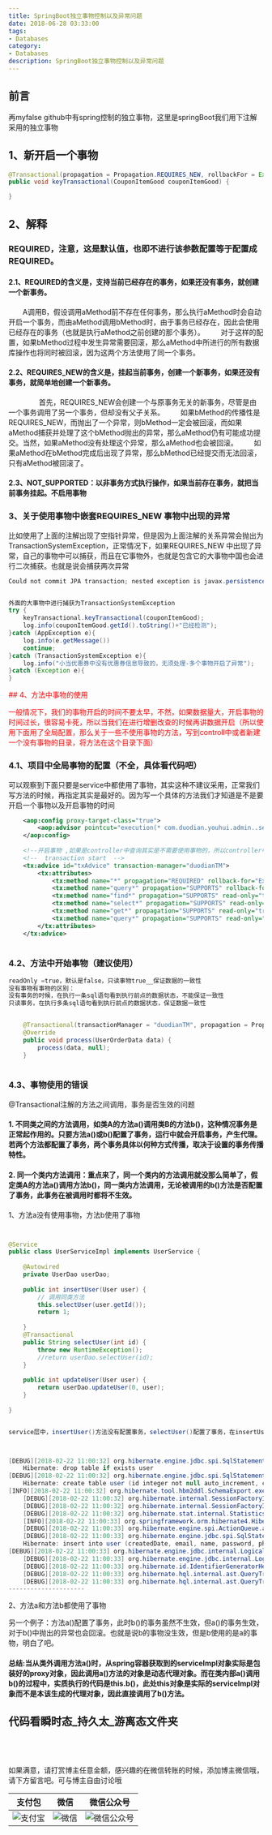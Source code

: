 ```yaml
---
title: SpringBoot独立事物控制以及异常问题
date: 2018-06-28 03:33:00
tags: 
- Databases
category: 
- Databases
description: SpringBoot独立事物控制以及异常问题
---
```

<!-- image url 
https://raw.githubusercontent.com/HealerJean/HealerJean.github.io/master/blogImages
　　首行缩进
<font color="red">  </font>
-->

## 前言

再myfalse github中有spring控制的独立事物，这里是springBoot我们用下注解采用的独立事物


## 1、新开启一个事物

```java
@Transactional(propagation = Propagation.REQUIRES_NEW, rollbackFor = Exception.class)
public void keyTransactional(CouponItemGood couponItemGood) {

}
```

## 2、解释

###  REQUIRED，注意，这是默认值，也即不进行该参数配置等于配置成REQUIRED。

#### 2.1、REQUIRED的含义是，支持当前已经存在的事务，如果还没有事务，就创建一个新事务。

　　A调用B，假设调用aMethod前不存在任何事务，那么执行aMethod时会自动开启一个事务，而由aMethod调用bMethod时，由于事务已经存在，因此会使用已经存在的事务（也就是执行aMethod之前创建的那个事务）。
　　对于这样的配置，如果bMethod过程中发生异常需要回滚，那么aMethod中所进行的所有数据库操作也将同时被回滚，因为这两个方法使用了同一个事务。



#### 2.2、REQUIRES_NEW的含义是，挂起当前事务，创建一个新事务，如果还没有事务，就简单地创建一个新事务。
　　
　　首先，REQUIRES_NEW会创建一个与原事务无关的新事务，尽管是由一个事务调用了另一个事务，但却没有父子关系。
　　如果bMethod的传播性是REQUIRES_NEW，而抛出了一个异常，则bMethod一定会被回滚，而如果aMethod捕获并处理了这个bMethod抛出的异常，那么aMethod仍有可能成功提交。当然，如果aMethod没有处理这个异常，那么aMethod也会被回滚。
　　如果aMethod在bMethod完成后出现了异常，那么bMethod已经提交而无法回滚，只有aMethod被回滚了。
　　
#### 2.3、NOT_SUPPORTED：以非事务方式执行操作，如果当前存在事务，就把当前事务挂起。不启用事物





### 3、关于使用事物中嵌套REQUIRES_NEW 事物中出现的异常

比如使用了上面的注解出现了空指针异常，但是因为上面注解的关系异常会抛出为TransactionSystemException，正常情况下，如果REQUIRES_NEW 中出现了异常，自己的事物中可以捕获，而且在它事物外，也就是包含它的大事物中国也会进行二次捕获。也就是说会捕获两次异常





```java
Could not commit JPA transaction; nested exception is javax.persistence.RollbackException: Transaction marked as rollbackOnlyException 


外面的大事物中进行捕获为TransactionSystemException
try {
    keyTransactional.keyTransactional(couponItemGood);
    log.info(couponItemGood.getId().toString()+"已经检测");
}catch (AppException e){
    log.info(e.getMessage())
    continue;
}catch (TransactionSystemException e){
    log.info("小当优惠券中没有优惠券信息导致的，无须处理-多个事物开启了异常");
}catch (Exception e){
}

```



<font color="red"> 
## 4、方法中事物的使用

一般情况下，我们的事物开启的时间不要太早，不然，如果数据量大，开启事物的时间过长，很容易卡死，所以当我们在进行增删改查的时候再讲数据开启（所以使用下面用了全局配置，那么关于一些不使用事物的方法，写到controll中或者新建一个没有事物的目录，将方法在这个目录下面）

 </font>

### 4.1、项目中全局事物的配置（不全，具体看代码吧）

可以观察到下面只要是service中都使用了事物，其实这种不建议采用，正常我们写方法的时候，再指定其实是最好的。因为写一个具体的方法我们才知道是不是要开启一个事物以及开启事物的时间

```xml
    <aop:config proxy-target-class="true">
        <aop:advisor pointcut="execution(* com.duodian.youhui.admin..service..*.*(..))" advice-ref="txAdvice" />
    </aop:config>
    
    <!--开启事物 ,如果是controller中查询其实是不需要使用事物的，所以controller中添加或者删除不可以，但是是可以查询的-->
    <!--  transaction start  -->
    <tx:advice id="txAdvice" transaction-manager="duodianTM">
        <tx:attributes>
            <tx:method name="*" propagation="REQUIRED" rollback-for="Exception" />
            <tx:method name="query*" propagation="SUPPORTS" rollback-for="Exception" />
            <tx:method name="find*" propagation="SUPPORTS" read-only="true" />
            <tx:method name="select*" propagation="SUPPORTS" read-only="true" />
            <tx:method name="get*" propagation="SUPPORTS" read-only="true" />
            <tx:method name="query*" propagation="SUPPORTS" read-only="true" />
        </tx:attributes>
    </tx:advice>
    

```


### 4.2、方法中开始事物（建议使用）


```java
readOnly =true，默认是false，只读事物true__保证数据的一致性
没有事物有事物的区别：
没有事务的时候，在执行一条sql语句看到执行前点的数据状态，不能保证一致性
只读事务，在执行多条sql语句看到执行前点的数据状态，保证数据一致性


    @Transactional(transactionManager = "duodianTM", propagation = Propagation.REQUIRED, rollbackFor = Exception.class)
    @Override
    public void process(UserOrderData data) {
        process(data, null);
    }
    
```

### 4.3、事物使用的错误

@Transactional注解的方法之间调用，事务是否生效的问题


####  1. 不同类之间的方法调用，如类A的方法a()调用类B的方法b()，这种情况事务是正常起作用的。只要方法a()或b()配置了事务，运行中就会开启事务，产生代理。若两个方法都配置了事务，两个事务具体以何种方式传播，取决于设置的事务传播特性。<br/>

#### 2. 同一个类内方法调用：重点来了，同一个类内的方法调用就没那么简单了，假定类A的方法a()调用方法b()，同一类内方法调用，无论被调用的b()方法是否配置了事务，此事务在被调用时都将不生效。

1、方法a没有使用事物，方法b使用了事物

```java


@Service
public class UserServiceImpl implements UserService {
 
    @Autowired
    private UserDao userDao;
    
    public int insertUser(User user) {
        // 调用同类方法
        this.selectUser(user.getId());
        return 1;
        
    }
    @Transactional
    public String selectUser(int id) {
        throw new RuntimeException();
        //return userDao.selectUser(id);
    }
 
    public int updateUser(User user) {
        return userDao.updateUser(0, user);
    }
 
}


service层中，insertUser()方法没有配置事务，selectUser()配置了事务，在insertUser()中调用selectUser()时，查看日志如下： 可见没有开启事务，因此selectUser()的事务配置没有生效，抛异常后也不会回滚。



[DEBUG][2018-02-22 11:00:32] org.hibernate.engine.jdbc.spi.SqlStatementLogger.logStatement(SqlStatementLogger.java:104) drop table if exists user 
    Hibernate: drop table if exists user
[DEBUG][2018-02-22 11:00:32] org.hibernate.engine.jdbc.spi.SqlStatementLogger.logStatement(SqlStatementLogger.java:104) create table user (id integer not null auto_increment, createdDate datetime, email varchar(255), name varchar(20) not null, password varchar(255), phone varchar(255), updatedDate datetime, primary key (id)) 
    Hibernate: create table user (id integer not null auto_increment, createdDate datetime, email varchar(255), name varchar(20) not null, password varchar(255), phone varchar(255), updatedDate datetime, primary key (id))
[INFO][2018-02-22 11:00:32] org.hibernate.tool.hbm2ddl.SchemaExport.execute(SchemaExport.java:406) HHH000230: Schema export complete 
    [DEBUG][2018-02-22 11:00:32] org.hibernate.internal.SessionFactoryImpl.checkNamedQueries(SessionFactoryImpl.java:1073) Checking 0 named HQL queries 
    [DEBUG][2018-02-22 11:00:32] org.hibernate.internal.SessionFactoryImpl.checkNamedQueries(SessionFactoryImpl.java:1096) Checking 0 named SQL queries 
    [DEBUG][2018-02-22 11:00:32] org.hibernate.stat.internal.StatisticsInitiator.initiateServiceInternal(StatisticsInitiator.java:110) Statistics initialized [enabled=false] 
    [INFO][2018-02-22 11:00:33] org.springframework.orm.hibernate4.HibernateTransactionManager.afterPropertiesSet(HibernateTransactionManager.java:360) Using DataSource [com.mchange.v2.c3p0.ComboPooledDataSource[ identityToken -> 1hge15x9t1g0fr98s704x1|72d1ad2e, dataSourceName -> 1hge15x9t1g0fr98s704x1|72d1ad2e ]] of Hibernate SessionFactory for HibernateTransactionManager 
    [DEBUG][2018-02-22 11:00:33] org.hibernate.engine.spi.ActionQueue.addResolvedEntityInsertAction(ActionQueue.java:228) Executing identity-insert immediately 
    [DEBUG][2018-02-22 11:00:33] org.hibernate.engine.jdbc.spi.SqlStatementLogger.logStatement(SqlStatementLogger.java:104) insert into user (createdDate, email, name, password, phone, updatedDate) values (?, ?, ?, ?, ?, ?) 
    Hibernate: insert into user (createdDate, email, name, password, phone, updatedDate) values (?, ?, ?, ?, ?, ?)
[DEBUG][2018-02-22 11:00:33] org.hibernate.engine.jdbc.internal.LogicalConnectionImpl.obtainConnection(LogicalConnectionImpl.java:212) Obtaining JDBC connection 
    [DEBUG][2018-02-22 11:00:33] org.hibernate.engine.jdbc.internal.LogicalConnectionImpl.obtainConnection(LogicalConnectionImpl.java:218) Obtained JDBC connection 
    [DEBUG][2018-02-22 11:00:33] org.hibernate.id.IdentifierGeneratorHelper.getGeneratedIdentity(IdentifierGeneratorHelper.java:93) Natively generated identity: 1 
    [DEBUG][2018-02-22 11:00:33] org.hibernate.hql.internal.ast.QueryTranslatorImpl.parse(QueryTranslatorImpl.java:267) parse() - HQL: select name from com.wcl.pojo.User u where u.id = ? 
    [DEBUG][2018-02-22 11:00:33] org.hibernate.hql.internal.ast.QueryTranslatorImpl.showHqlAst(QueryTranslatorImpl.java:285) --- HQL AST ---
--------------------- 
```


2、方法a和方法b都使用了事物

另一个例子：方法a()配置了事务，此时b()的事务虽然不生效，但a()的事务生效，对于b()中抛出的异常也会回滚。也就是说b的事物没生效，但是b使用的是a的事物，明白了吧。

#### 总结:当从类外调用方法a()时，从spring容器获取到的serviceImpl对象实际是包装好的proxy对象，因此调用a()方法的对象是动态代理对象。而在类内部a()调用b()的过程中，实质执行的代码是this.b()，此处this对象是实际的serviceImpl对象而不是本该生成的代理对象，因此直接调用了b()方法。


## 代码看瞬时态_持久太_游离态文件夹

　
　
<br/><br/><br/>
如果满意，请打赏博主任意金额，感兴趣的在微信转账的时候，添加博主微信哦， 请下方留言吧。可与博主自由讨论哦

|支付包 | 微信|微信公众号|
|:-------:|:-------:|:------:|
|![支付宝](https://raw.githubusercontent.com/HealerJean/HealerJean.github.io/master/assets/img/tctip/alpay.jpg) | ![微信](https://raw.githubusercontent.com/HealerJean/HealerJean.github.io/master/assets/img/tctip/weixin.jpg)|![微信公众号](https://raw.githubusercontent.com/HealerJean/HealerJean.github.io/master/assets/img/my/qrcode_for_gh_a23c07a2da9e_258.jpg)|




<!-- Gitalk 评论 start  -->

<link rel="stylesheet" href="https://unpkg.com/gitalk/dist/gitalk.css">
<script src="https://unpkg.com/gitalk@latest/dist/gitalk.min.js"></script> 
<div id="gitalk-container"></div>    
 <script type="text/javascript">
    var gitalk = new Gitalk({
		clientID: `1d164cd85549874d0e3a`,
		clientSecret: `527c3d223d1e6608953e835b547061037d140355`,
		repo: `HealerJean.github.io`,
		owner: 'HealerJean',
		admin: ['HealerJean'],
		id: '5jzqDO0cthpRMXQb',
    });
    gitalk.render('gitalk-container');
</script> 

<!-- Gitalk end -->

